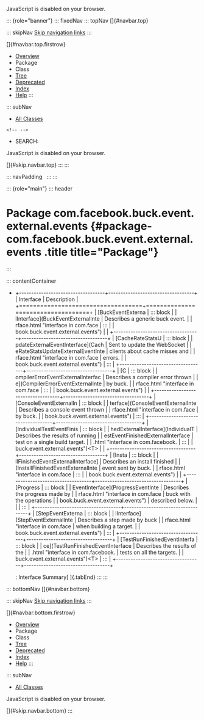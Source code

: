 <div>

JavaScript is disabled on your browser.

</div>

::: {role="banner"}
::: fixedNav
::: topNav
[]{#navbar.top}

::: skipNav
[Skip navigation links](#skip.navbar.top "Skip navigation links")
:::

[]{#navbar.top.firstrow}

-   [Overview](../../../../../../index.html)
-   Package
-   Class
-   [Tree](package-tree.html)
-   [Deprecated](../../../../../../deprecated-list.html)
-   [Index](../../../../../../index-all.html)
-   [Help](../../../../../../help-doc.html)
:::

::: subNav
-   [All Classes](../../../../../../allclasses.html)

```{=html}
<!-- -->
```
-   SEARCH:

<div>

<div>

JavaScript is disabled on your browser.

</div>

</div>

[]{#skip.navbar.top}
:::
:::

::: navPadding
 
:::
:::

::: {role="main"}
::: header
# Package com.facebook.buck.event.external.events {#package-com.facebook.buck.event.external.events .title title="Package"}
:::

::: contentContainer
-   +-----------------------------------+-----------------------------------+
    | Interface                         | Description                       |
    +===================================+===================================+
    | [BuckEventExterna                 | ::: block                         |
    | lInterface](BuckEventExternalInte | Describes a generic buck event.   |
    | rface.html "interface in com.face | :::                               |
    | book.buck.event.external.events") |                                   |
    +-----------------------------------+-----------------------------------+
    | [CacheRateStatsU                  | ::: block                         |
    | pdateExternalEventInterface](Cach | Sent to update the WebSocket      |
    | eRateStatsUpdateExternalEventInte | clients about cache misses and    |
    | rface.html "interface in com.face | errors.                           |
    | book.buck.event.external.events") | :::                               |
    +-----------------------------------+-----------------------------------+
    | [C                                | ::: block                         |
    | ompilerErrorEventExternalInterfac | Describes a compiler error thrown |
    | e](CompilerErrorEventExternalInte | by buck.                          |
    | rface.html "interface in com.face | :::                               |
    | book.buck.event.external.events") |                                   |
    +-----------------------------------+-----------------------------------+
    | [ConsoleEventExternalIn           | ::: block                         |
    | terface](ConsoleEventExternalInte | Describes a console event thrown  |
    | rface.html "interface in com.face | by buck.                          |
    | book.buck.event.external.events") | :::                               |
    +-----------------------------------+-----------------------------------+
    | [IndividualTestEventFinis         | ::: block                         |
    | hedExternalInterface](IndividualT | Describes the results of running  |
    | estEventFinishedExternalInterface | test on a single build target.    |
    | .html "interface in com.facebook. | :::                               |
    | buck.event.external.events")\<T\> |                                   |
    +-----------------------------------+-----------------------------------+
    | [Insta                            | ::: block                         |
    | llFinishedEventExternalInterface] | Describes an install finished     |
    | (InstallFinishedEventExternalInte | event sent by buck.               |
    | rface.html "interface in com.face | :::                               |
    | book.buck.event.external.events") |                                   |
    +-----------------------------------+-----------------------------------+
    | [Progress                         | ::: block                         |
    | EventInterface](ProgressEventInte | Describes the progress made by    |
    | rface.html "interface in com.face | buck with the operations          |
    | book.buck.event.external.events") | described below.                  |
    |                                   | :::                               |
    +-----------------------------------+-----------------------------------+
    | [StepEventExterna                 | ::: block                         |
    | lInterface](StepEventExternalInte | Describes a step made by buck     |
    | rface.html "interface in com.face | when building a target.           |
    | book.buck.event.external.events") | :::                               |
    +-----------------------------------+-----------------------------------+
    | [TestRunFinishedEventInterfa      | ::: block                         |
    | ce](TestRunFinishedEventInterface | Describes the results of the      |
    | .html "interface in com.facebook. | tests on all the targets.         |
    | buck.event.external.events")\<T\> | :::                               |
    +-----------------------------------+-----------------------------------+

    : Interface Summary[ ]{.tabEnd}
:::
:::

::: bottomNav
[]{#navbar.bottom}

::: skipNav
[Skip navigation links](#skip.navbar.bottom "Skip navigation links")
:::

[]{#navbar.bottom.firstrow}

-   [Overview](../../../../../../index.html)
-   Package
-   Class
-   [Tree](package-tree.html)
-   [Deprecated](../../../../../../deprecated-list.html)
-   [Index](../../../../../../index-all.html)
-   [Help](../../../../../../help-doc.html)
:::

::: subNav
-   [All Classes](../../../../../../allclasses.html)

<div>

<div>

JavaScript is disabled on your browser.

</div>

</div>

[]{#skip.navbar.bottom}
:::
